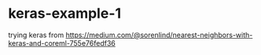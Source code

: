 # keras-example-1
trying keras from https://medium.com/@sorenlind/nearest-neighbors-with-keras-and-coreml-755e76fedf36
